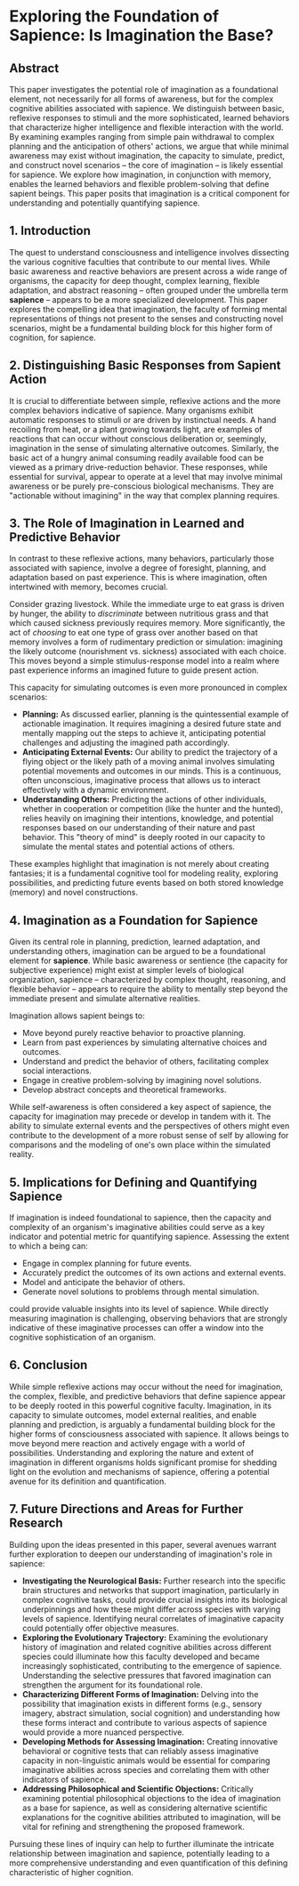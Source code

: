 # Exploring the Foundation of Sapience: Is Imagination the Base?

## Abstract

This paper investigates the potential role of imagination as a foundational element, not necessarily for all forms of awareness, but for the complex cognitive abilities associated with sapience. We distinguish between basic, reflexive responses to stimuli and the more sophisticated, learned behaviors that characterize higher intelligence and flexible interaction with the world. By examining examples ranging from simple pain withdrawal to complex planning and the anticipation of others' actions, we argue that while minimal awareness may exist without imagination, the capacity to simulate, predict, and construct novel scenarios – the core of imagination – is likely essential for sapience. We explore how imagination, in conjunction with memory, enables the learned behaviors and flexible problem-solving that define sapient beings. This paper posits that imagination is a critical component for understanding and potentially quantifying sapience.

## 1. Introduction

The quest to understand consciousness and intelligence involves dissecting the various cognitive faculties that contribute to our mental lives. While basic awareness and reactive behaviors are present across a wide range of organisms, the capacity for deep thought, complex learning, flexible adaptation, and abstract reasoning – often grouped under the umbrella term **sapience** – appears to be a more specialized development. This paper explores the compelling idea that imagination, the faculty of forming mental representations of things not present to the senses and constructing novel scenarios, might be a fundamental building block for this higher form of cognition, for sapience.

## 2. Distinguishing Basic Responses from Sapient Action

It is crucial to differentiate between simple, reflexive actions and the more complex behaviors indicative of sapience. Many organisms exhibit automatic responses to stimuli or are driven by instinctual needs. A hand recoiling from heat, or a plant growing towards light, are examples of reactions that can occur without conscious deliberation or, seemingly, imagination in the sense of simulating alternative outcomes. Similarly, the basic act of a hungry animal consuming readily available food can be viewed as a primary drive-reduction behavior. These responses, while essential for survival, appear to operate at a level that may involve minimal awareness or be purely pre-conscious biological mechanisms. They are "actionable without imagining" in the way that complex planning requires.

## 3. The Role of Imagination in Learned and Predictive Behavior

In contrast to these reflexive actions, many behaviors, particularly those associated with sapience, involve a degree of foresight, planning, and adaptation based on past experience. This is where imagination, often intertwined with memory, becomes crucial.

Consider grazing livestock. While the immediate urge to eat grass is driven by hunger, the ability to *discriminate* between nutritious grass and that which caused sickness previously requires memory. More significantly, the act of *choosing* to eat one type of grass over another based on that memory involves a form of rudimentary prediction or simulation: imagining the likely outcome (nourishment vs. sickness) associated with each choice. This moves beyond a simple stimulus-response model into a realm where past experience informs an imagined future to guide present action.

This capacity for simulating outcomes is even more pronounced in complex scenarios:

* **Planning:** As discussed earlier, planning is the quintessential example of actionable imagination. It requires imagining a desired future state and mentally mapping out the steps to achieve it, anticipating potential challenges and adjusting the imagined path accordingly.
* **Anticipating External Events:** Our ability to predict the trajectory of a flying object or the likely path of a moving animal involves simulating potential movements and outcomes in our minds. This is a continuous, often unconscious, imaginative process that allows us to interact effectively with a dynamic environment.
* **Understanding Others:** Predicting the actions of other individuals, whether in cooperation or competition (like the hunter and the hunted), relies heavily on imagining their intentions, knowledge, and potential responses based on our understanding of their nature and past behavior. This "theory of mind" is deeply rooted in our capacity to simulate the mental states and potential actions of others.

These examples highlight that imagination is not merely about creating fantasies; it is a fundamental cognitive tool for modeling reality, exploring possibilities, and predicting future events based on both stored knowledge (memory) and novel constructions.

## 4. Imagination as a Foundation for Sapience

Given its central role in planning, prediction, learned adaptation, and understanding others, imagination can be argued to be a foundational element for **sapience**. While basic awareness or sentience (the capacity for subjective experience) might exist at simpler levels of biological organization, sapience – characterized by complex thought, reasoning, and flexible behavior – appears to require the ability to mentally step beyond the immediate present and simulate alternative realities.

Imagination allows sapient beings to:

* Move beyond purely reactive behavior to proactive planning.
* Learn from past experiences by simulating alternative choices and outcomes.
* Understand and predict the behavior of others, facilitating complex social interactions.
* Engage in creative problem-solving by imagining novel solutions.
* Develop abstract concepts and theoretical frameworks.

While self-awareness is often considered a key aspect of sapience, the capacity for imagination may precede or develop in tandem with it. The ability to simulate external events and the perspectives of others might even contribute to the development of a more robust sense of self by allowing for comparisons and the modeling of one's own place within the simulated reality.

## 5. Implications for Defining and Quantifying Sapience

If imagination is indeed foundational to sapience, then the capacity and complexity of an organism's imaginative abilities could serve as a key indicator and potential metric for quantifying sapience. Assessing the extent to which a being can:

* Engage in complex planning for future events.
* Accurately predict the outcomes of its own actions and external events.
* Model and anticipate the behavior of others.
* Generate novel solutions to problems through mental simulation.

could provide valuable insights into its level of sapience. While directly measuring imagination is challenging, observing behaviors that are strongly indicative of these imaginative processes can offer a window into the cognitive sophistication of an organism.

## 6. Conclusion

While simple reflexive actions may occur without the need for imagination, the complex, flexible, and predictive behaviors that define sapience appear to be deeply rooted in this powerful cognitive faculty. Imagination, in its capacity to simulate outcomes, model external realities, and enable planning and prediction, is arguably a fundamental building block for the higher forms of consciousness associated with sapience. It allows beings to move beyond mere reaction and actively engage with a world of possibilities. Understanding and exploring the nature and extent of imagination in different organisms holds significant promise for shedding light on the evolution and mechanisms of sapience, offering a potential avenue for its definition and quantification.

## 7. Future Directions and Areas for Further Research

Building upon the ideas presented in this paper, several avenues warrant further exploration to deepen our understanding of imagination's role in sapience:

* **Investigating the Neurological Basis:** Further research into the specific brain structures and networks that support imagination, particularly in complex cognitive tasks, could provide crucial insights into its biological underpinnings and how these might differ across species with varying levels of sapience. Identifying neural correlates of imaginative capacity could potentially offer objective measures.
* **Exploring the Evolutionary Trajectory:** Examining the evolutionary history of imagination and related cognitive abilities across different species could illuminate how this faculty developed and became increasingly sophisticated, contributing to the emergence of sapience. Understanding the selective pressures that favored imagination can strengthen the argument for its foundational role.
* **Characterizing Different Forms of Imagination:** Delving into the possibility that imagination exists in different forms (e.g., sensory imagery, abstract simulation, social cognition) and understanding how these forms interact and contribute to various aspects of sapience would provide a more nuanced perspective.
* **Developing Methods for Assessing Imagination:** Creating innovative behavioral or cognitive tests that can reliably assess imaginative capacity in non-linguistic animals would be essential for comparing imaginative abilities across species and correlating them with other indicators of sapience.
* **Addressing Philosophical and Scientific Objections:** Critically examining potential philosophical objections to the idea of imagination as a base for sapience, as well as considering alternative scientific explanations for the cognitive abilities attributed to imagination, will be vital for refining and strengthening the proposed framework.

Pursuing these lines of inquiry can help to further illuminate the intricate relationship between imagination and sapience, potentially leading to a more comprehensive understanding and even quantification of this defining characteristic of higher cognition.
